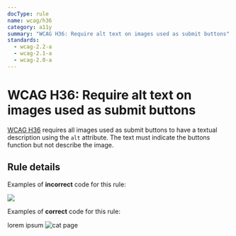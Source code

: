```yaml
---
docType: rule
name: wcag/h36
category: a11y
summary: "WCAG H36: Require alt text on images used as submit buttons"
standards:
  - wcag-2.2-a
  - wcag-2.1-a
  - wcag-2.0-a
---
```


# WCAG H36: Require alt text on images used as submit buttons

[WCAG H36][1] requires all images used as submit buttons to have a
textual description using the `alt` attribute. The text must indicate the
buttons function but not describe the image.

[1]: https://www.w3.org/WAI/WCAG22/Techniques/html/H36

## Rule details

Examples of **incorrect** code for this rule:

<validate name="incorrect" rules="wcag/h36">
	<a><img src="cat.gif"></a>
</validate>

Examples of **correct** code for this rule:

<validate name="correct" rules="wcag/h36">
	<a>lorem ipsum</a>
	<a><img src="cat.gif" alt="cat page"></a>
</validate>
